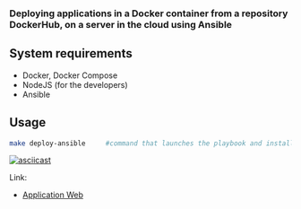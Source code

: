 ### Deploying applications in a Docker container from a repository DockerHub, on a server in the cloud using Ansible


## System requirements
- Docker, Docker Compose
- NodeJS (for the developers)
- Ansible


## Usage

```bash
make deploy-ansible     #command that launches the playbook and installs the application on the server
```

[![asciicast](https://asciinema.org/a/u2E71A7DZOJDQoxmIuBDJmbcz.svg)](https://asciinema.org/a/u2E71A7DZOJDQoxmIuBDJmbcz)




Link:
- [Application Web](www.macnoob.fun)
